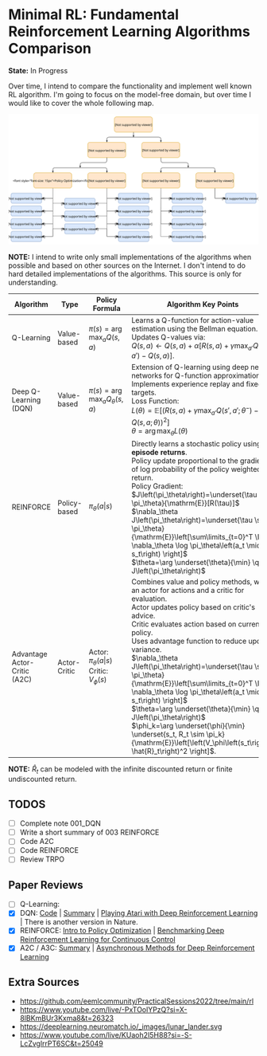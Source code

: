 # Minimal RL: Fundamental Reinforcement Learning Algorithms Comparison

**State:** In Progress

Over time, I intend to compare the functionality and implement well known RL algorithm. I'm going to focus on the model-free domain, but over time I would like to cover the whole following map.

![](./assets/rl_algorithms_9_15.svg)


**NOTE:** I intend to write only small implementations of the algorithms when possible and based on other sources on the Internet. I don't intend to do hard detailed implementations of the algorithms. This source is only for understanding.


| **Algorithm** | **Type** | **Policy Formula** | **Algorithm Key Points** | **Other Formulas** |
|---------------|----------|-----------------------------|---------------------------------------------------|--------------------|
| Q-Learning | Value-based | $\pi(s) = \arg\max_a Q(s, a)$ | Learns a Q-function for action-value estimation using the Bellman equation. <br> Updates Q-values via: <br> $Q(s, a) \leftarrow Q(s, a) + \alpha [R(s, a) + \gamma \max_{a'} Q(s', a') - Q(s, a)]$. | TD Error: $\delta = R(s, a) + \gamma \max_{a'} Q(s', a') - Q(s, a)$ |
| Deep Q-Learning (DQN) | Value-based | $\pi(s) = \arg\max_a Q_\theta(s, a)$ | Extension of Q-learning using deep neural networks for Q-function approximation. <br> Implements experience replay and fixed Q-targets. <br> Loss Function: <br> $L(\theta) = \mathbb{E} \left[ \left( R(s, a) + \gamma \max_{a'} Q(s', a'; \theta^-) - Q(s, a; \theta) \right)^2 \right]$ <br> $\theta = \arg\max_\theta L(\theta)$ | Loss Function: $L(\theta)$ |
| REINFORCE | Policy-based | $\pi_\theta(a\|s)$ | Directly learns a stochastic policy using **full episode returns**. <br> Policy update proportional to the gradient of log probability of the policy weighted by return. <br> Policy Gradient: <br> $J\left(\pi_\theta\right)=\underset{\tau \sim \pi_\theta}{\mathrm{E}}[R(\tau)]$ <br> $\nabla_\theta J\left(\pi_\theta\right)=\underset{\tau \sim \pi_\theta}{\mathrm{E}}\left[\sum\limits_{t=0}^T \Phi_t \nabla_\theta \log \pi_\theta\left(a_t \mid s_t\right) \right]$ <br> $\theta=\arg \underset{\theta}{\min} \quad J\left(\pi_\theta\right)$ | The weight $\Phi_t$ can be: <br> $\Phi_t = R(\tau)$ <br> $\Phi_t=\sum\limits_{t^{\prime}=t}^T R\left(s_{t^{\prime}}, a_{t^{\prime}}, s_{t^{\prime}+1}\right)$ <br> $\Phi_t=\sum\limits_{t^{\prime}=t}^T R\left(s_{t^{\prime}}, a_{t^{\prime}}, s_{t^{\prime}+1}\right)-b\left(s_t\right)$ <br> others: <br> $\Phi_t = Q^{\pi_\phi}(s_t,a_t)$ <br> $\Phi_t = A^{\pi_\phi}(s_t,a_t)$ |
| Advantage Actor-Critic (A2C) | Actor-Critic | Actor: $\pi_\theta(a\|s)$ <br> Critic: $V_\phi(s)$ | Combines value and policy methods, with an actor for actions and a critic for evaluation. <br> Actor updates policy based on critic's advice. <br> Critic evaluates action based on current policy. <br> Uses advantage function to reduce update variance. <br> $\nabla_\theta J\left(\pi_\theta\right)=\underset{\tau \sim \pi_\theta}{\mathrm{E}}\left[\sum\limits_{t=0}^T \Phi_t \nabla_\theta \log \pi_\theta\left(a_t \mid s_t\right) \right]$ <br> $\theta=\arg \underset{\theta}{\min} \quad J\left(\pi_\theta\right)$ <br> $\phi_k=\arg \underset{\phi}{\min} \underset{s_t, R_t \sim \pi_k}{\mathrm{E}}\left[\left(V_\phi\left(s_t\right)-\hat{R}_t\right)^2 \right]$. | $\Phi_t=\sum\limits_{t^{\prime}=t}^T R\left(s_{t^{\prime}}, a_{t^{\prime}}, s_{t^{\prime}+1}\right)-V_\phi\left(s_t\right)$ <br> can be seen as an estimate of the Advantage Function: <br> $A(s, a) = Q(s, a) - V(s)$ |

**NOTE:** $\hat{R}_t$ can be modeled with the infinite discounted return or finite undiscounted return.

## TODOS
- [ ] Complete note 001_DQN
- [ ] Write a short summary of 003 REINFORCE
- [ ] Code A2C
- [ ] Code REINFORCE
- [ ] Review TRPO

## Paper Reviews

- [ ] Q-Learning: 
- [x] DQN: [Code](001_dqn.ipynb) | [Summary](notes/001_DQN.md) | [Playing Atari with Deep Reinforcement Learning](https://arxiv.org/abs/1312.5602) | There is another version in Nature.
- [x] REINFORCE: [Intro to Policy Optimization](https://spinningup.openai.com/en/latest/spinningup/rl_intro3.html) | [Benchmarking Deep Reinforcement Learning for Continuous Control](https://arxiv.org/abs/1604.06778)
- [x] A2C / A3C: [Summary](notes/002_A2C_A3C.md) | [Asynchronous Methods for Deep Reinforcement Learning](https://arxiv.org/abs/1602.01783)

## Extra Sources

- https://github.com/eemlcommunity/PracticalSessions2022/tree/main/rl
- https://www.youtube.com/live/-PxTOolYPzQ?si=X-8lBKmBUr3Kxma8&t=26323
- https://deeplearning.neuromatch.io/_images/lunar_lander.svg
- https://www.youtube.com/live/KUaoh2I5H88?si=-S-LcZvglrrPT6SC&t=25049
